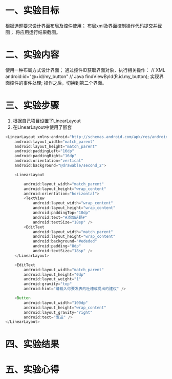# 一、实验目标
根据选题要求设计界面布局及控件使用；
布局xml及界面控制操作代码提交并截图；
将应用运行结果截图。
# 二、实验内容
使用一种布局方式设计界面；
通过控件ID获取界面对象，执行相关操作：
// XML
android:id="@+id/my_button"
// Java
findViewById(R.id.my_button);
实现界面控件的事件处理;
操作之后，切换到第二个界面。
# 三、实验步骤
1. 根据自己项目设置了LinearLayout
2. 在LinearLayout中使用了嵌套
```java
<LinearLayout xmlns:android="http://schemas.android.com/apk/res/android"
    android:layout_width="match_parent"
    android:layout_height="match_parent"
    android:paddingLeft="16dp"
    android:paddingRight="16dp"
    android:orientation="vertical"
    android:background="@drawable/second_2">

    <LinearLayout

        android:layout_width="match_parent"
        android:layout_height="wrap_content"
        android:orientation="horizontal">
        <TextView
            android:layout_width="wrap_content"
            android:layout_height="wrap_content"
            android:paddingTop="10dp"
            android:text="#添加话题#"
            android:textSize="18sp" />
        <EditText
            android:layout_width="match_parent"
            android:layout_height="wrap_content"
            android:background="#ededed"
            android:padding="8dp"
            android:textSize="18sp" />
    </LinearLayout>

    <EditText
        android:layout_width="match_parent"
        android:layout_height="0dp"
        android:layout_weight="1"
        android:gravity="top"
        android:hint="请输入你要发表的吐槽或提出的建议" />

    <Button
        android:layout_width="100dp"
        android:layout_height="wrap_content"
        android:layout_gravity="right"
        android:text="发送" />
</LinearLayout>
```
# 四、实验结果

# 五、实验心得
